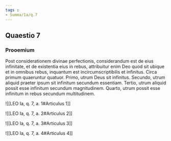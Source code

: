 ```yaml
---
tags : 
- Summa/Ia/q.7
---
```


## Quaestio 7

### Prooemium

Post considerationem divinae perfectionis, considerandum est de eius infinitate, et de existentia eius in rebus, attribuitur enim Deo quod sit ubique et in omnibus rebus, inquantum est incircumscriptibilis et infinitus. Circa primum quaeruntur quatuor. Primo, utrum Deus sit infinitus. Secundo, utrum aliquid praeter ipsum sit infinitum secundum essentiam. Tertio, utrum aliquid possit esse infinitum secundum magnitudinem. Quarto, utrum possit esse infinitum in rebus secundum multitudinem.

![[LEO Ia, q. 7, a. 1#Articulus 1]]

![[LEO Ia, q. 7, a. 2#Articulus 2]]

![[LEO Ia, q. 7, a. 3#Articulus 3]]

![[LEO Ia, q. 7, a. 4#Articulus 4]]

